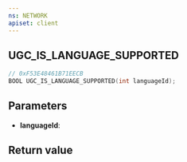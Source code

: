 ```yaml
---
ns: NETWORK
apiset: client
---
```

## UGC_IS_LANGUAGE_SUPPORTED

```c
// 0xF53E48461B71EECB
BOOL UGC_IS_LANGUAGE_SUPPORTED(int languageId);
```


## Parameters
* **languageId**:

## Return value
